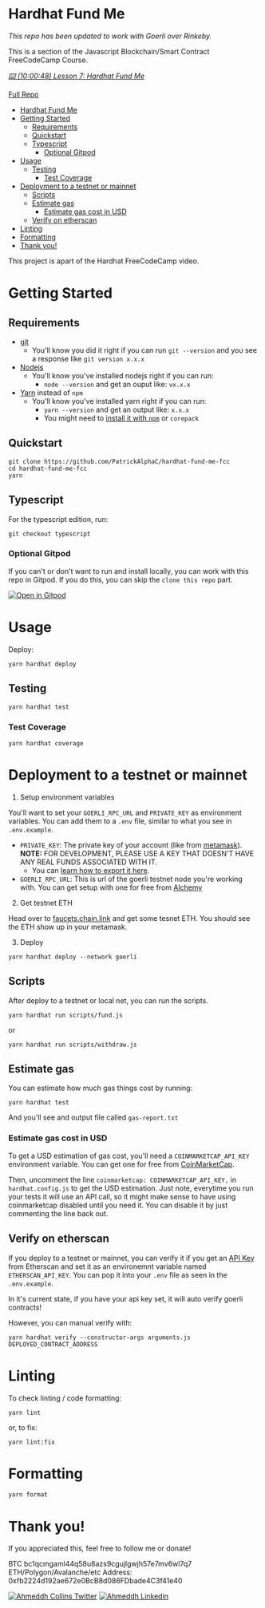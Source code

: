 # Hardhat Fund Me

*This repo has been updated to work with Goerli over Rinkeby.*

This is a section of the Javascript Blockchain/Smart Contract FreeCodeCamp Course.

*[⌨️ (10:00:48) Lesson 7: Hardhat Fund Me](https://www.youtube.com/watch?v=gyMwXuJrbJQ&t=36048s)*

[Full Repo](https://github.com/smartcontractkit/full-blockchain-solidity-course-js)

- [Hardhat Fund Me](#hardhat-fund-me)
- [Getting Started](#getting-started)
  - [Requirements](#requirements)
  - [Quickstart](#quickstart)
  - [Typescript](#typescript)
    - [Optional Gitpod](#optional-gitpod)
- [Usage](#usage)
  - [Testing](#testing)
    - [Test Coverage](#test-coverage)
- [Deployment to a testnet or mainnet](#deployment-to-a-testnet-or-mainnet)
  - [Scripts](#scripts)
  - [Estimate gas](#estimate-gas)
    - [Estimate gas cost in USD](#estimate-gas-cost-in-usd)
  - [Verify on etherscan](#verify-on-etherscan)
- [Linting](#linting)
- [Formatting](#formatting)
- [Thank you!](#thank-you)

This project is apart of the Hardhat FreeCodeCamp video.

# Getting Started

## Requirements

- [git](https://git-scm.com/book/en/v2/Getting-Started-Installing-Git)
  - You'll know you did it right if you can run `git --version` and you see a response like `git version x.x.x`
- [Nodejs](https://nodejs.org/en/)
  - You'll know you've installed nodejs right if you can run:
    - `node --version` and get an ouput like: `vx.x.x`
- [Yarn](https://yarnpkg.com/getting-started/install) instead of `npm`
  - You'll know you've installed yarn right if you can run:
    - `yarn --version` and get an output like: `x.x.x`
    - You might need to [install it with `npm`](https://classic.yarnpkg.com/lang/en/docs/install/) or `corepack`

## Quickstart

```
git clone https://github.com/PatrickAlphaC/hardhat-fund-me-fcc
cd hardhat-fund-me-fcc
yarn
```

## Typescript

For the typescript edition, run:

```
git checkout typescript
```

### Optional Gitpod

If you can't or don't want to run and install locally, you can work with this repo in Gitpod. If you do this, you can skip the `clone this repo` part.

[![Open in Gitpod](https://gitpod.io/button/open-in-gitpod.svg)](https://gitpod.io/#github.com/PatrickAlphaC/hardhat-fund-me-fcc)

# Usage

Deploy:

```
yarn hardhat deploy
```

## Testing

```
yarn hardhat test
```

### Test Coverage

```
yarn hardhat coverage
```


# Deployment to a testnet or mainnet

1. Setup environment variables

You'll want to set your `GOERLI_RPC_URL` and `PRIVATE_KEY` as environment variables. You can add them to a `.env` file, similar to what you see in `.env.example`.

- `PRIVATE_KEY`: The private key of your account (like from [metamask](https://metamask.io/)). **NOTE:** FOR DEVELOPMENT, PLEASE USE A KEY THAT DOESN'T HAVE ANY REAL FUNDS ASSOCIATED WITH IT.
  - You can [learn how to export it here](https://metamask.zendesk.com/hc/en-us/articles/360015289632-How-to-Export-an-Account-Private-Key).
- `GOERLI_RPC_URL`: This is url of the goerli testnet node you're working with. You can get setup with one for free from [Alchemy](https://alchemy.com/?a=673c802981)

2. Get testnet ETH

Head over to [faucets.chain.link](https://faucets.chain.link/) and get some tesnet ETH. You should see the ETH show up in your metamask.

3. Deploy

```
yarn hardhat deploy --network goerli
```

## Scripts

After deploy to a testnet or local net, you can run the scripts. 

```
yarn hardhat run scripts/fund.js
```

or
```
yarn hardhat run scripts/withdraw.js
```

## Estimate gas

You can estimate how much gas things cost by running:

```
yarn hardhat test
```

And you'll see and output file called `gas-report.txt`

### Estimate gas cost in USD

To get a USD estimation of gas cost, you'll need a `COINMARKETCAP_API_KEY` environment variable. You can get one for free from [CoinMarketCap](https://pro.coinmarketcap.com/signup). 

Then, uncomment the line `coinmarketcap: COINMARKETCAP_API_KEY,` in `hardhat.config.js` to get the USD estimation. Just note, everytime you run your tests it will use an API call, so it might make sense to have using coinmarketcap disabled until you need it. You can disable it by just commenting the line back out. 


## Verify on etherscan

If you deploy to a testnet or mainnet, you can verify it if you get an [API Key](https://etherscan.io/myapikey) from Etherscan and set it as an environemnt variable named `ETHERSCAN_API_KEY`. You can pop it into your `.env` file as seen in the `.env.example`.

In it's current state, if you have your api key set, it will auto verify goerli contracts!

However, you can manual verify with:

```
yarn hardhat verify --constructor-args arguments.js DEPLOYED_CONTRACT_ADDRESS
```

# Linting

To check linting / code formatting:
```
yarn lint
```
or, to fix: 
```
yarn lint:fix
```

# Formatting 

```
yarn format
```


# Thank you!

If you appreciated this, feel free to follow me or donate!

BTC bc1qcmgaml44q58u8azs9cgujlgwjh57e7mv6wl7q7
ETH/Polygon/Avalanche/etc Address: 0xfb2224d192ae672e0BcB8d086FDbade4C3f41e40


[![Ahmeddh Collins Twitter](https://img.shields.io/badge/Twitter-1DA1F2?style=for-the-badge&logo=twitter&logoColor=white)](https://twitter.com/AhmedDjobs)
[![Ahmeddh Linkedin](https://img.shields.io/badge/LinkedIn-0077B5?style=for-the-badge&logo=linkedin&logoColor=white)](https://www.linkedin.com/in/ahmeddjobs/)
